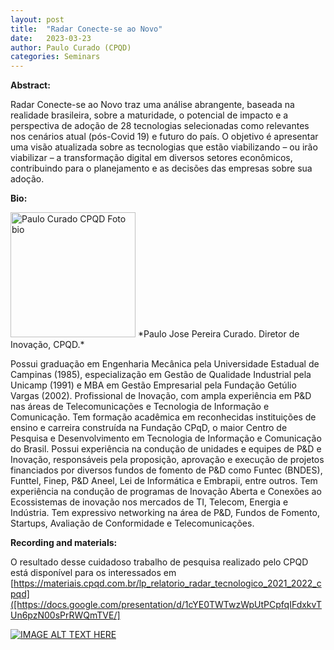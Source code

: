 ```yaml
---
layout: post
title:  "Radar Conecte-se ao Novo"
date:   2023-03-23
author: Paulo Curado (CPQD)
categories: Seminars
---
```


**Abstract:** 

 Radar Conecte-se ao Novo  traz uma análise abrangente, baseada na realidade brasileira, sobre a maturidade, o potencial de impacto e a perspectiva de adoção de 28 tecnologias selecionadas como relevantes nos cenários atual (pós-Covid 19) e futuro do país. O objetivo é apresentar uma visão atualizada sobre as tecnologias que estão viabilizando – ou irão viabilizar – a transformação digital em diversos setores econômicos, contribuindo para o planejamento e as decisões das empresas sobre sua adoção.

**Bio:** 

<img alt="Paulo Curado CPQD Foto bio" src="[https://www.dca.fee.unicamp.br/%7Echesteve/figures/chesteve3.png](https://media.datacenterdynamics.com/media/images/Paulo_Curado_-_CPQD.2e16d0ba.fill-200x200.jpg)" style="width: 200px; height: 200px;">
*Paulo Jose Pereira Curado. Diretor de Inovação, CPQD.*  

Possui graduação em Engenharia Mecânica pela Universidade Estadual de Campinas (1985), 
especialização em Gestão de Qualidade Industrial pela Unicamp (1991) e MBA em Gestão Empresarial pela Fundação Getúlio Vargas (2002). 
Profissional de Inovação, com ampla experiência em P&D nas áreas de Telecomunicações e Tecnologia de Informação e Comunicação. Tem formação acadêmica em reconhecidas instituições de ensino e carreira construída na Fundação CPqD, o maior Centro de Pesquisa e Desenvolvimento em Tecnologia de Informação e Comunicação do Brasil.
Possui experiência na condução de unidades e equipes de P&D e Inovação, responsáveis pela proposição, aprovação e execução de projetos financiados por diversos fundos de fomento de P&D como Funtec (BNDES), Funttel, Finep, P&D Aneel, Lei de Informática e Embrapii, entre outros. 
Tem experiência na condução de programas de Inovação Aberta e Conexões ao Ecossistemas de inovação nos mercados de TI, Telecom, Energia e Indústria. Tem expressivo networking na área de P&D, Fundos de Fomento, Startups, Avaliação de Conformidade e Telecomunicações.


**Recording and materials:**

O resultado desse cuidadoso trabalho de pesquisa realizado pelo CPQD está disponível para os interessados  em 
[https://materiais.cpqd.com.br/lp_relatorio_radar_tecnologico_2021_2022_cpqd]([https://docs.google.com/presentation/d/1cYE0TWTwzWpUtPCpfqIFdxkvTUn6pzN00sPrRWQmTVE/] 

[![IMAGE ALT TEXT HERE](http://img.youtube.com/vi/YOUTUBE_VIDEO_ID_HERE/0.jpg)](http://www.youtube.com/watch?v=YOUTUBE_VIDEO_ID_HERE)
